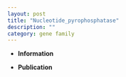 ```yaml
---
layout: post
title: "Nucleotide_pyrophosphatase"
description: ""
category: gene family
---
```


* **Information**  

* **Publication**  


